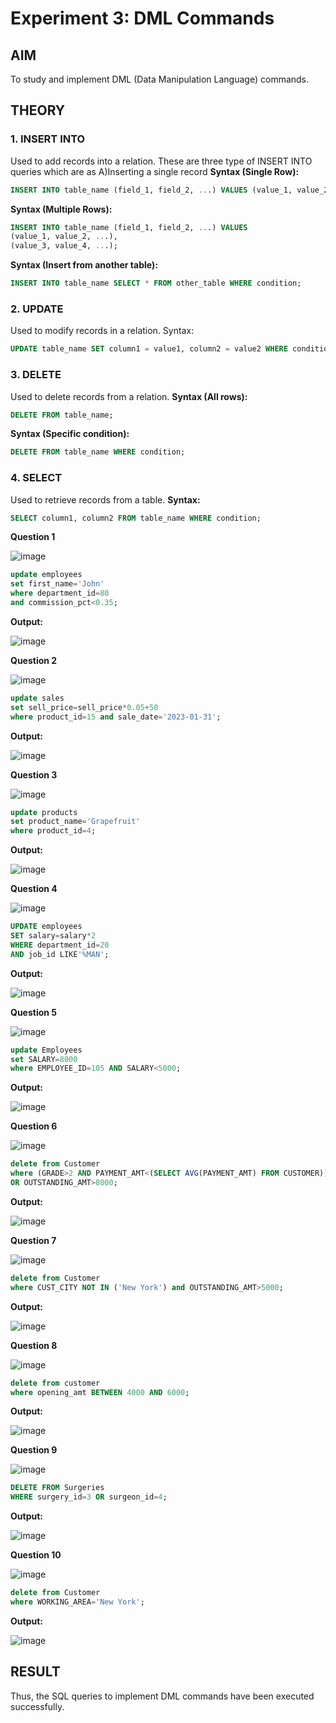 # Experiment 3: DML Commands

## AIM
To study and implement DML (Data Manipulation Language) commands.

## THEORY

### 1. INSERT INTO
Used to add records into a relation.
These are three type of INSERT INTO queries which are as
A)Inserting a single record
**Syntax (Single Row):**
```sql
INSERT INTO table_name (field_1, field_2, ...) VALUES (value_1, value_2, ...);
```
**Syntax (Multiple Rows):**
```sql
INSERT INTO table_name (field_1, field_2, ...) VALUES
(value_1, value_2, ...),
(value_3, value_4, ...);
```
**Syntax (Insert from another table):**
```sql
INSERT INTO table_name SELECT * FROM other_table WHERE condition;
```
### 2. UPDATE
Used to modify records in a relation.
Syntax:
```sql
UPDATE table_name SET column1 = value1, column2 = value2 WHERE condition;
```
### 3. DELETE
Used to delete records from a relation.
**Syntax (All rows):**
```sql
DELETE FROM table_name;
```
**Syntax (Specific condition):**
```sql
DELETE FROM table_name WHERE condition;
```
### 4. SELECT
Used to retrieve records from a table.
**Syntax:**
```sql
SELECT column1, column2 FROM table_name WHERE condition;
```
**Question 1**

![image](https://github.com/user-attachments/assets/20dd11b0-d1b1-4a54-bf17-8309abfb3d1b)

```sql
update employees
set first_name='John'
where department_id=80
and commission_pct<0.35;
```

**Output:**

![image](https://github.com/user-attachments/assets/1fe89747-49f5-4101-8a0c-59b95aca8b02)

**Question 2**

![image](https://github.com/user-attachments/assets/094ef05e-62c4-4f6f-8c3d-fc5056a5928f)

```sql
update sales
set sell_price=sell_price*0.05+50
where product_id=15 and sale_date='2023-01-31';
```

**Output:**

![image](https://github.com/user-attachments/assets/40a2cbec-63e0-4046-866c-f4d4b05a3289)

**Question 3**

![image](https://github.com/user-attachments/assets/81c33e3b-0d4e-4cc7-9a2b-b239ef32d097)

```sql
update products
set product_name='Grapefruit'
where product_id=4;
```

**Output:**

![image](https://github.com/user-attachments/assets/7c7a0803-32d1-4d0e-a5c3-6e579f0cd879)

**Question 4**

![image](https://github.com/user-attachments/assets/50f98634-3f16-4350-814e-e2ae1f11c50a)

```sql
UPDATE employees
SET salary=salary*2
WHERE department_id=20
AND job_id LIKE'%MAN';
```

**Output:**

![image](https://github.com/user-attachments/assets/ebb713d1-8c0c-42cc-89df-62b5d36a0a7b)

**Question 5**

![image](https://github.com/user-attachments/assets/7fa066f1-5bff-4268-b5a5-9f860e1704a6)

```sql
update Employees
set SALARY=8000
where EMPLOYEE_ID=105 AND SALARY<5000;
```

**Output:**

![image](https://github.com/user-attachments/assets/0585f822-4457-4004-90c7-cfbf06a7f258)

**Question 6**

![image](https://github.com/user-attachments/assets/5c2f2ca3-163d-400c-bcb6-055c925503e9)

```sql
delete from Customer
where (GRADE>2 AND PAYMENT_AMT<(SELECT AVG(PAYMENT_AMT) FROM CUSTOMER))
OR OUTSTANDING_AMT>8000;
```

**Output:**

![image](https://github.com/user-attachments/assets/6339b72f-25c7-4a35-aab3-fea638712dd8)

**Question 7**

![image](https://github.com/user-attachments/assets/138485af-629d-41cb-bc07-e419d6509b45)

```sql
delete from Customer
where CUST_CITY NOT IN ('New York') and OUTSTANDING_AMT>5000;
```

**Output:**

![image](https://github.com/user-attachments/assets/e7fbfd7f-f0a2-4636-9c90-cdbf3d932087)

**Question 8**

![image](https://github.com/user-attachments/assets/85c57e45-3e29-49aa-9fb0-3445cc39324d)

```sql
delete from customer
where opening_amt BETWEEN 4000 AND 6000;
```

**Output:**

![image](https://github.com/user-attachments/assets/7b3463a0-ebc5-4e2e-a540-9438153e8fd2)

**Question 9**

![image](https://github.com/user-attachments/assets/edc712db-3f4a-4907-b92d-7b217583f2ff)

```sql
DELETE FROM Surgeries
WHERE surgery_id=3 OR surgeon_id=4;
```

**Output:**

![image](https://github.com/user-attachments/assets/ffc6e3f2-bed1-4763-8724-2002d123c9c4)

**Question 10**

![image](https://github.com/user-attachments/assets/00ae118d-2641-485c-aa5f-a8e385176a7a)


```sql
delete from Customer
where WORKING_AREA='New York';
```

**Output:**

![image](https://github.com/user-attachments/assets/ec6369d6-ec48-48cc-892f-819370ec2152)

## RESULT
Thus, the SQL queries to implement DML commands have been executed successfully.
